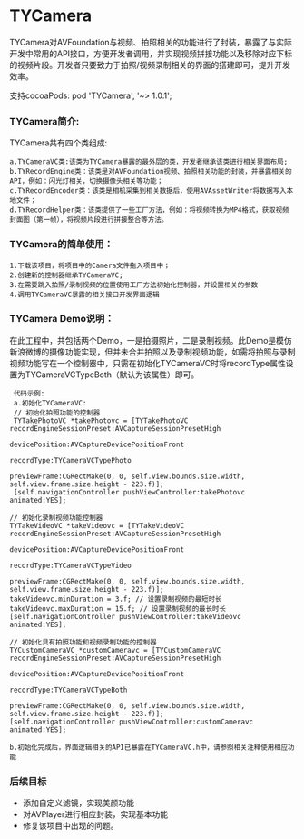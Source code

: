 # TYCamera
TYCamera对AVFoundation与视频、拍照相关的功能进行了封装，暴露了与实际开发中常用的API接口，方便开发者调用，并实现视频拼接功能以及移除对应下标的视频片段。开发者只要致力于拍照/视频录制相关的界面的搭建即可，提升开发效率。     

支持cocoaPods: pod 'TYCamera', '~> 1.0.1';

### TYCamera简介:
TYCamera共有四个类组成:   

    a.TYCameraVC类:该类为TYCamera暴露的最外层的类，开发者继承该类进行相关界面布局;
    b.TYRecordEngine类：该类是对AVFoundation视频、拍照相关功能的封装，并暴露相关的API，例如：闪光灯相关，切换摄像头相关等功能；
    c.TYRecordEncoder类：该类是相机采集到相关数据后，使用AVAssetWriter将数据写入本地文件；
    d.TYRecordHelper类：该类提供了一些工厂方法，例如：将视频转换为MP4格式，获取视频封面图（第一帧），将视频片段进行拼接整合等方法。
### TYCamera的简单使用：    
    1.下载该项目，将项目中的Camera文件拖入项目中；
    2.创建新的控制器继承TYCameraVC;
    3.在需要跳入拍照/录制视频的位置使用工厂方法初始化控制器，并设置相关的参数
    4.调用TYCameraVC暴露的相关接口开发界面逻辑
### TYCamera Demo说明：    
在此工程中，共包括两个Demo，一是拍摄照片，二是录制视频。此Demo是模仿新浪微博的摄像功能实现，但并未合并拍照以及录制视频功能，如需将拍照与录制视频功能写在一个控制器中，只需在初始化TYCameraVC时将recordType属性设置为TYCameraVCTypeBoth（默认为该属性）即可。    
     
     代码示例:    
     a.初始化TYCameraVC:
     // 初始化拍照功能的控制器
     TYTakePhotoVC *takePhotovc = [TYTakePhotoVC recordEngineSessionPreset:AVCaptureSessionPresetHigh 
                                                             devicePosition:AVCaptureDevicePositionFront 
                                                                 recordType:TYCameraVCTypePhoto 
                                                               previewFrame:CGRectMake(0, 0, self.view.bounds.size.width, self.view.frame.size.height - 223.f)];
     [self.navigationController pushViewController:takePhotovc animated:YES];
    
    // 初始化录制视频功能控制器
    TYTakeVideoVC *takeVideovc = [TYTakeVideoVC recordEngineSessionPreset:AVCaptureSessionPresetHigh 
                                                           devicePosition:AVCaptureDevicePositionFront 
                                                               recordType:TYCameraVCTypeVideo 
                                                             previewFrame:CGRectMake(0, 0, self.view.bounds.size.width, self.view.frame.size.height - 223.f)];
    takeVideovc.minDuration = 3.f; // 设置录制视频的最短时长
    takeVideovc.maxDuration = 15.f; // 设置录制视频的最长时长
    [self.navigationController pushViewController:takeVideovc animated:YES];
    
    // 初始化具有拍照功能和视频录制功能的控制器
    TYCustomCameraVC *customCameravc = [TYCustomCameraVC recordEngineSessionPreset:AVCaptureSessionPresetHigh 
                                                                    devicePosition:AVCaptureDevicePositionFront 
                                                                        recordType:TYCameraVCTypeBoth 
                                                                      previewFrame:CGRectMake(0, 0, self.view.bounds.size.width, self.view.frame.size.height - 223.f)];
    [self.navigationController pushViewController:customCameravc animated:YES];
    
    b.初始化完成后，界面逻辑相关的API已暴露在TYCameraVC.h中，请参照相关注释使用相应功能       
### 后续目标
- 添加自定义滤镜，实现美颜功能
- 对AVPlayer进行相应封装，实现基本功能
- 修复该项目中出现的问题。



